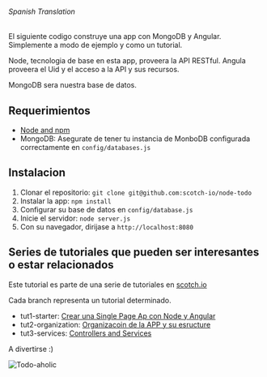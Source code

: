 ###### Spanish Translation

El siguiente codigo construye una app con MongoDB y Angular. Simplemente a modo de ejemplo y como un tutorial.

Node, tecnologia de base en esta app, proveera la API RESTful. Angula proveera el Uid y el acceso a la API y sus recursos.

MongoDB sera nuestra base de datos. 

## Requerimientos
- [Node and npm](http://nodejs.org)
- MongoDB: Asegurate de tener tu instancia de MonboDB configurada correctamente en `config/databases.js`

## Instalacion


1. Clonar el repositorio: `git clone git@github.com:scotch-io/node-todo`
2. Instalar la app: `npm install`
3. Configurar su base de datos en `config/database.js`
3. Inicie el servidor: `node server.js`
4. Con su navegador, dirijase a `http://localhost:8080`

## Series de tutoriales que pueden ser interesantes o estar relacionados

Este tutorial es parte de una serie de tutoriales en  [scotch.io](http://scotch.io)

Cada branch representa un tutorial determinado.
- tut1-starter: [Crear una Single Page Ap con Node y Angular](http://scotch.io/tutorials/javascript/creating-a-single-page-todo-app-with-node-and-angular)
- tut2-organization: [Organizacoin de la APP y su esructure](https://scotch.io/tutorials/node-and-angular-to-do-app-application-organization-and-structure)
- tut3-services: [Controllers and Services](https://scotch.io/tutorials/node-and-angular-to-do-app-controllers-and-services)

A divertirse :)

![Todo-aholic](http://i.imgur.com/ikyqgrn.png)


